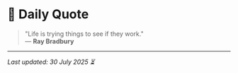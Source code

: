 # 📜 Daily Quote

> "Life is trying things to see if they work."  
> — **Ray Bradbury**

---

_Last updated: 30 July 2025 ⏳_
